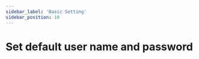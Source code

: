 ```yaml
---
sidebar_label: 'Basic Setting'
sidebar_position: 10
---
```


# Set default user name and password



